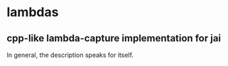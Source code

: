 # lambdas
## cpp-like lambda-capture implementation for jai
In general, the description speaks for itself.